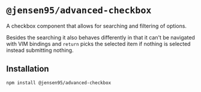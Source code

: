 # `@jensen95/advanced-checkbox`

A checkbox component that allows for searching and filtering of options.

Besides the searching it also behaves differently in that it can't be navigated with VIM bindings and `return` picks the selected item if nothing is selected instead submitting nothing.

## Installation

```bash
npm install @jensen95/advanced-checkbox
```
